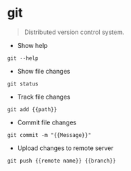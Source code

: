 # git

> Distributed version control system.

- Show help

`git --help`

- Show file changes

`git status`

- Track file changes

`git add {{path}}`

- Commit file changes

`git commit -m "{{Message}}"`

- Upload changes to remote server

`git push {{remote name}} {{branch}}`
